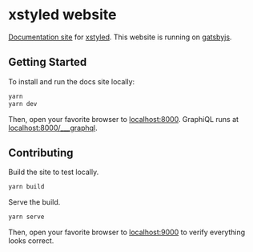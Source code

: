 # xstyled website

[Documentation site](https://www.smooth-code.com/open-source/loadable-components/) for [xstyled](https://github.com/smooth-code/loadable-components). This website is running on [gatsbyjs](gatsbyjs.org).

## Getting Started

To install and run the docs site locally:

```bash
yarn
yarn dev
```

Then, open your favorite browser to [localhost:8000](http://localhost:8000/). GraphiQL runs at [localhost:8000/\_\_\_graphql](http://localhost:8000/___graphql).

## Contributing

Build the site to test locally.

```bash
yarn build
```

Serve the build.

```bash
yarn serve
```

Then, open your favorite browser to [localhost:9000](http://localhost:9000/) to verify everything looks correct.
